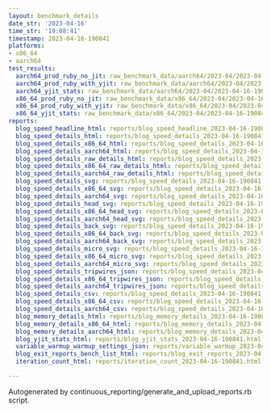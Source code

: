 ```yaml
---
layout: benchmark_details
date_str: '2023-04-16'
time_str: '19:08:41'
timestamp: 2023-04-16-190841
platforms:
- x86_64
- aarch64
test_results:
  aarch64_prod_ruby_no_jit: raw_benchmark_data/aarch64/2023-04/2023-04-16-190841_basic_benchmark_aarch64_prod_ruby_no_jit.json
  aarch64_prod_ruby_with_yjit: raw_benchmark_data/aarch64/2023-04/2023-04-16-190841_basic_benchmark_aarch64_prod_ruby_with_yjit.json
  aarch64_yjit_stats: raw_benchmark_data/aarch64/2023-04/2023-04-16-190841_basic_benchmark_aarch64_yjit_stats.json
  x86_64_prod_ruby_no_jit: raw_benchmark_data/x86_64/2023-04/2023-04-16-190841_basic_benchmark_x86_64_prod_ruby_no_jit.json
  x86_64_prod_ruby_with_yjit: raw_benchmark_data/x86_64/2023-04/2023-04-16-190841_basic_benchmark_x86_64_prod_ruby_with_yjit.json
  x86_64_yjit_stats: raw_benchmark_data/x86_64/2023-04/2023-04-16-190841_basic_benchmark_x86_64_yjit_stats.json
reports:
  blog_speed_headline_html: reports/blog_speed_headline_2023-04-16-190841.html
  blog_speed_details_html: reports/blog_speed_details_2023-04-16-190841.html
  blog_speed_details_x86_64_html: reports/blog_speed_details_2023-04-16-190841.x86_64.html
  blog_speed_details_aarch64_html: reports/blog_speed_details_2023-04-16-190841.aarch64.html
  blog_speed_details_raw_details_html: reports/blog_speed_details_2023-04-16-190841.raw_details.html
  blog_speed_details_x86_64_raw_details_html: reports/blog_speed_details_2023-04-16-190841.x86_64.raw_details.html
  blog_speed_details_aarch64_raw_details_html: reports/blog_speed_details_2023-04-16-190841.aarch64.raw_details.html
  blog_speed_details_svg: reports/blog_speed_details_2023-04-16-190841.svg
  blog_speed_details_x86_64_svg: reports/blog_speed_details_2023-04-16-190841.x86_64.svg
  blog_speed_details_aarch64_svg: reports/blog_speed_details_2023-04-16-190841.aarch64.svg
  blog_speed_details_head_svg: reports/blog_speed_details_2023-04-16-190841.head.svg
  blog_speed_details_x86_64_head_svg: reports/blog_speed_details_2023-04-16-190841.x86_64.head.svg
  blog_speed_details_aarch64_head_svg: reports/blog_speed_details_2023-04-16-190841.aarch64.head.svg
  blog_speed_details_back_svg: reports/blog_speed_details_2023-04-16-190841.back.svg
  blog_speed_details_x86_64_back_svg: reports/blog_speed_details_2023-04-16-190841.x86_64.back.svg
  blog_speed_details_aarch64_back_svg: reports/blog_speed_details_2023-04-16-190841.aarch64.back.svg
  blog_speed_details_micro_svg: reports/blog_speed_details_2023-04-16-190841.micro.svg
  blog_speed_details_x86_64_micro_svg: reports/blog_speed_details_2023-04-16-190841.x86_64.micro.svg
  blog_speed_details_aarch64_micro_svg: reports/blog_speed_details_2023-04-16-190841.aarch64.micro.svg
  blog_speed_details_tripwires_json: reports/blog_speed_details_2023-04-16-190841.tripwires.json
  blog_speed_details_x86_64_tripwires_json: reports/blog_speed_details_2023-04-16-190841.x86_64.tripwires.json
  blog_speed_details_aarch64_tripwires_json: reports/blog_speed_details_2023-04-16-190841.aarch64.tripwires.json
  blog_speed_details_csv: reports/blog_speed_details_2023-04-16-190841.csv
  blog_speed_details_x86_64_csv: reports/blog_speed_details_2023-04-16-190841.x86_64.csv
  blog_speed_details_aarch64_csv: reports/blog_speed_details_2023-04-16-190841.aarch64.csv
  blog_memory_details_html: reports/blog_memory_details_2023-04-16-190841.html
  blog_memory_details_x86_64_html: reports/blog_memory_details_2023-04-16-190841.x86_64.html
  blog_memory_details_aarch64_html: reports/blog_memory_details_2023-04-16-190841.aarch64.html
  blog_yjit_stats_html: reports/blog_yjit_stats_2023-04-16-190841.html
  variable_warmup_warmup_settings_json: reports/variable_warmup_2023-04-16-190841.warmup_settings.json
  blog_exit_reports_bench_list_html: reports/blog_exit_reports_2023-04-16-190841.bench_list.html
  iteration_count_html: reports/iteration_count_2023-04-16-190841.html

---
```

Autogenerated by continuous_reporting/generate_and_upload_reports.rb script.
